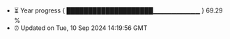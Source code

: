 - ⏳ Year progress { ████████████████████▁▁▁▁▁▁▁▁▁▁ } 69.29 %
- ⏰ Updated on Tue, 10 Sep 2024 14:19:56 GMT

